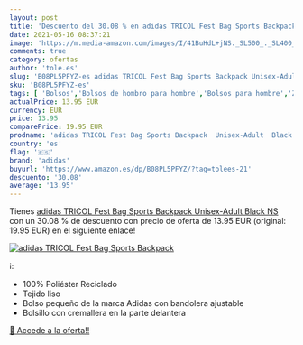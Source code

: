 ```yaml
---
layout: post
title: 'Descuento del 30.08 % en adidas TRICOL Fest Bag Sports Backpack  '
date: 2021-05-16 08:37:21
image: 'https://m.media-amazon.com/images/I/41BuHdL+jNS._SL500_._SL400_.jpg'
comments: true
category: ofertas
author: 'tole.es'
slug: 'B08PL5PFYZ-es adidas TRICOL Fest Bag Sports Backpack Unisex-Adult Black NS'
sku: 'B08PL5PFYZ-es'
tags: [ 'Bolsos','Bolsos de hombro para hombre','Bolsos para hombre','Zapatos y complementos','adidas','backpack', ]
actualPrice: 13.95 EUR
currency: EUR
price: 13.95
comparePrice: 19.95 EUR
prodname: 'adidas TRICOL Fest Bag Sports Backpack  Unisex-Adult  Black  NS'
country: 'es'
flag: '🇪🇸'
brand: 'adidas'
buyurl: 'https://www.amazon.es/dp/B08PL5PFYZ/?tag=tolees-21'
descuento: '30.08'
average: '13.95'
---
```


Tienes [adidas TRICOL Fest Bag Sports Backpack  Unisex-Adult  Black  NS](https://www.amazon.es/dp/B08PL5PFYZ/?tag=tolees-21) con un 30.08 % de descuento con precio de oferta de 13.95 EUR (original: 19.95 EUR) en el siguiente enlace!

[![adidas TRICOL Fest Bag Sports Backpack  ](https://m.media-amazon.com/images/I/41BuHdL+jNS._SL500_._SL400_.jpg)](https://www.amazon.es/dp/B08PL5PFYZ/?tag=tolees-21)

ℹ️:

- 100% Poliéster Reciclado
- Tejido liso
- Bolso pequeño de la marca Adidas con bandolera ajustable
- Bolsillo con cremallera en la parte delantera

[🛒 Accede a la oferta!!](https://www.amazon.es/dp/B08PL5PFYZ/?tag=tolees-21)
